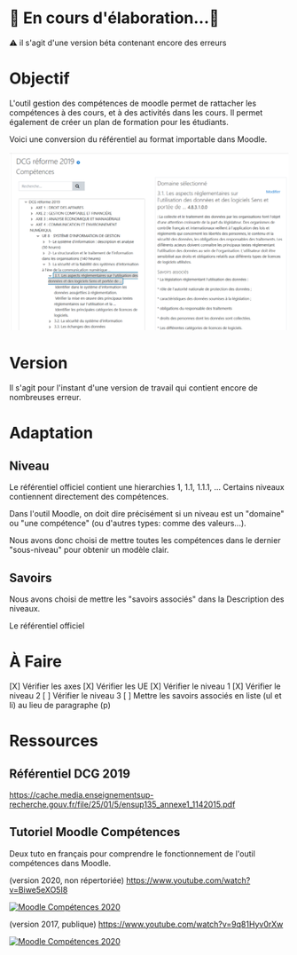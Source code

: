 # 🚧 En cours d'élaboration...🚧

⚠️ il s'agit d'une version béta contenant encore des erreurs

# Objectif
 L'outil gestion des compétences de moodle permet de rattacher les compétences à des cours, et à des activités dans les cours. Il permet également de créer un plan de formation pour les étudiants.
 
 Voici une conversion du référentiel au format importable dans Moodle.
 
 ![test](https://github.com/fxpar/DCG-Annales-SQL/blob/master/R%C3%A9f%C3%A9rentiel%20Comp%C3%A9tence%20DCG%202019%20pour%20moodle/images/R%C3%A9f%C3%A9rentiel-DCG-2019-fr.png)
 
 # Version
 Il s'agit pour l'instant d'une version de travail qui contient encore de nombreuses erreur.
 
 
 # Adaptation
 
 ## Niveau
 
 Le référentiel officiel contient une hierarchies 1, 1.1, 1.1.1, ... Certains niveaux contiennent directement des compétences.
 
 Dans l'outil Moodle, on doit dire précisément si un niveau est un "domaine" ou "une compétence" (ou d'autres types: comme des valeurs...).
 
 Nous avons donc choisi de mettre toutes les compétences dans le dernier "sous-niveau" pour obtenir un modèle clair.
 
 ## Savoirs
 Nous avons choisi de mettre les "savoirs associés" dans la Description des niveaux.
 
Le référentiel officiel 

# À Faire

[X] Vérifier les axes
[X] Vérifier les UE
[X] Vérifier le niveau 1
[X] Vérifier le niveau 2
[ ] Vérifier le niveau 3
[ ] Mettre les savoirs associés en liste (ul et li) au lieu de paragraphe (p)

# Ressources

## Référentiel DCG 2019
https://cache.media.enseignementsup-recherche.gouv.fr/file/25/01/5/ensup135_annexe1_1142015.pdf

## Tutoriel Moodle Compétences

Deux tuto en français pour comprendre le fonctionnement de l'outil compétences dans Moodle.

(version 2020, non répertoriée)
https://www.youtube.com/watch?v=Biwe5eXO5I8

[![Moodle Compétences 2020](https://img.youtube.com/vi/Biwe5eXO5I8/0.jpg)](https://www.youtube.com/watch?v=Biwe5eXO5I8)

(version 2017, publique)
https://www.youtube.com/watch?v=9q81Hyv0rXw

[![Moodle Compétences 2020](https://img.youtube.com/vi/9q81Hyv0rXw/0.jpg)](https://www.youtube.com/watch?v=9q81Hyv0rXw)

